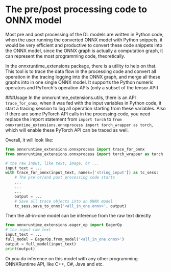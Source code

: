 # The pre/post processing code to ONNX model

Most pre and post processing of the DL models are written in Python code, when the user running the converted ONNX model with Python snippets, it would be very efficient and productive to convert these code snippets into the ONNX model, since the ONNX graph is actually a computation graph, it can represent the most programming code, theoretically.

In the onnxruntime_extensions package, there is a utility to help on that. This tool is to trace the data flow in the processing code and convert all operation in the tracing logging into the ONNX graph, and merge all these graphs into in one single ONNX model. It supports the Python numeric operators and PyTorch's operation APIs (only a subset of the tensor API)

###Usage
In the onnxruntime_extensions.utils, there is an API ```trace_for_onnx```, when it was fed with the input variables in Python code, it start a tracing session to log all operation starting from these variables. Also if there are some PyTorch API calls in the processing code, you need replace the import statement from ```import torch``` to ```from onnxruntime_extensions.onnxprocess import torch_wrapper as torch```, which will enable these PyTorch API can be traced as well.

Overall, it will look like:

```python
from onnxruntime_extensions.onnxprocess import trace_for_onnx
from onnxruntime_extensions.onnxprocess import torch_wrapper as torch  # overload torch API if it is needed

# the raw input, like text, image, or ...
input_text = ...
with trace_for_onnx(input_text, names=['string_input']) as tc_sess:
    # The pre or/and post processing code starts
    ...
    ...
    ...
    output = ...
    # Save all trace objects into an ONNX model
    tc_sess.save_to_onnx('<all_in_one.onnx>', output)
```

Then the all-in-one model can be inference from the raw text directly
```python
from onnxruntime_extensions.eager_op import EagerOp
# the input raw text
input_text = ...
full_model = EagerOp.from_model('<all_in_one.onnx>')
output = full_model(input_text)
print(output)
```
Or you do inference on this model with any other programming ONNXRuntime API, like C++, C#, Java and etc.
